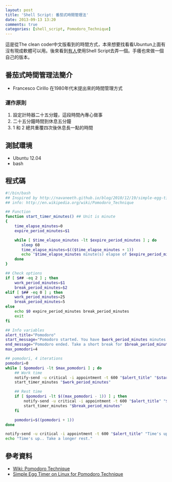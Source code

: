 ```yaml
---
layout: post
title: 'Shell Script: 番茄式時間管理法'
date: 2013-09-13 13:20
comments: true
categories: [shell_script, Pomodoro_Technique]
---
```

這是從The clean coder中文版看到的時間方式，本來想要找看看Ubuntun上面有沒有現成軟體可以用。後來看到[有人](http://navaneeth.github.io/blog/2010/12/19/simple-egg-timer-on-linux-for-pomodoro-technique/)使用Shell Script去弄一個。手癢也來做一個自己的版本。

## 番茄式時間管理法簡介
- Francesco Cirillo 在1980年代末提出來的時間管理方式

### 運作原則
1. 設定計時器二十五分鐘，這段時間內專心做事
2. 二十五分鐘時間到休息五分鐘
3. 1 和 2 總共重覆四次後休息長一點的時間


## 測試環境
- Ubuntu 12.04
- bash

## 程式碼

```bash
#!/bin/bash
## Inspired by http://navaneeth.github.io/blog/2010/12/19/simple-egg-timer-on-linux-for-pomodoro-technique/
## info: http://en.wikipedia.org/wiki/Pomodoro_Technique

## Function
function start_timer_minutes() ## Unit is minute
{
    time_elapse_minutes=0
    expire_period_minutes=$1

    while [ $time_elapse_minutes -lt $expire_period_minutes ] ; do
       sleep 60
       time_elapse_minutes=$(($time_elapse_minutes + 1))
       echo "$time_elapse_minutes minute(s) elapse of $expire_period_minutes minutes at iteration $((pomodori+1)).";
    done
}

## Check options
if [ $## -eq 2 ] ; then
    work_period_minutes=$1
    break_period_minutes=$2
elif [ $## -eq 0 ] ; then
    work_period_minutes=25
    break_period_minutes=5
else
    echo $0 expire_period_minutes break_period_minutes
    exit
fi

## Info variables
alert_title="Pomodoro"
start_message="Pomodoro started. You have $work_period_minutes minutes left"
end_message="Pomodoro ended. Take a short break for $break_period_minutes minutes."
max_pomodori=4

## pomodori, 4 iterations
pomodori=0
while [ $pomodori -lt $max_pomodori ] ; do
    ## Work time
    notify-send -u critical -i appointment -t 600 "$alert_title" "$start_message at iteration $((pomodori+1))"
    start_timer_minutes "$work_period_minutes"

    ## Rest time
    if [ $pomodori -lt $((max_pomodori - 1)) ] ; then
		notify-send -u critical -i appointment -t 600 "$alert_title" "$end_message"
		start_timer_minutes "$break_period_minutes"
    fi

    pomodori=$((pomodori + 1))
done

notify-send -u critical -i appointment -t 600 "$alert_title" "Time's up.. Take a longer rest."
echo "Time's up.. Take a longer rest."

```

## 參考資料
- [Wiki: Pomodoro Technique](http://en.wikipedia.org/wiki/Pomodoro_Technique)
- [Simple Egg Timer on Linux for Pomodoro Technique](http://navaneeth.github.io/blog/2010/12/19/simple-egg-timer-on-linux-for-pomodoro-technique/)

